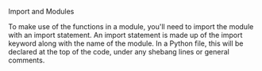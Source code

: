 Import and Modules

To make use of the functions in a module, you'll need to import the module with an import statement. An import statement is made up of the import keyword along with the name of the module. In a Python file, this will be declared at the top of the code, under any shebang lines or general comments.
